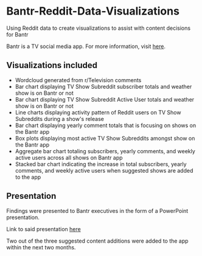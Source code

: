 # Bantr-Reddit-Data-Visualizations
Using Reddit data to create visualizations to assist with content decisions for Bantr

Bantr is a TV social media app. For more information, visit [here](https://linktr.ee/bantr).

## Visualizations included
* Wordcloud generated from r/Television comments
* Bar chart displaying TV Show Subreddit subscriber totals and weather show is on Bantr or not
* Bar chart displaying TV Show Subreddit Active User totals and weather show is on Bantr or not
* Line charts displaying activity pattern of Reddit users on TV Show Subreddits during a show's release
* Bar chart displaying yearly comment totals that is focusing on shows on the Bantr app
* Box plots displaying most active TV Show Subreddits amongst show on the Bantr app
* Aggregate bar chart totaling subscribers, yearly comments, and weekly active users across all shows on Bantr app
* Stacked bar chart indicating the increase in total subscribers, yearly comments, and weekly active users when suggested shows are added to the app

## Presentation
Findings were presented to Bantr executives in the form of a PowerPoint presentation.

Link to said presentation [here](https://docs.google.com/presentation/d/1JRsTknARk49in-XPcjh78o9k5v8cD5KL1ru5Iq3GLHg/edit?usp=sharing)

Two out of the three suggested content additions were added to the app within the next two months.
